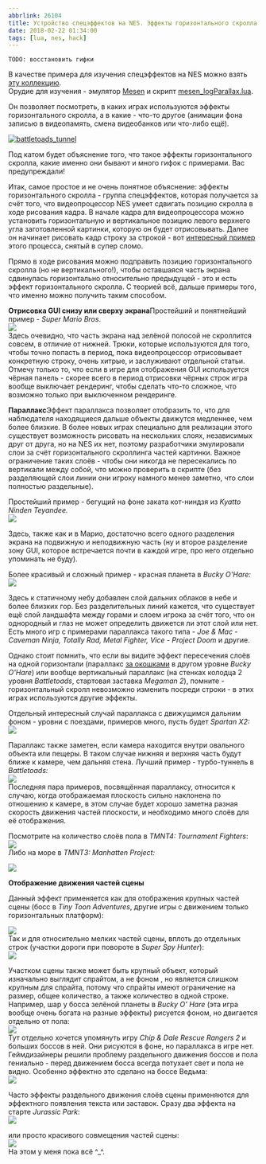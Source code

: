 ```yaml
---
abbrlink: 26104
title: Устройство спецэффектов на NES. Эффекты горизонтального скролла.
date: 2018-02-22 01:34:00
tags: [lua, nes, hack]
---
```


`TODO: восстановить гифки`

В качестве примера для изучения спецэффектов на NES можно взять [эту коллекцию](https://imgur.com/a/XJmb7).  
Орудие для изучения - эмулятор [Mesen](https://spiiin.dreamwidth.org/115637.html) и скрипт [mesen\_logParallax.lua](https://github.com/spiiin/CadEditor/blob/master/Stuff/nes_lua/mesen_logParallax.lua).  
  
Он позволяет посмотреть, в каких играх используются эффекты горизонтального скролла, а в какие - что-то другое (анимации фона записью в видеопамять, смена видеобанков или что-либо ещё).  
  
[![](https://spiiin.dreamwidth.org/file/200x200/7131.png "battletoads_tunnel")](https://spiiin.dreamwidth.org/file/7131.png)  
  
Под катом будет объяснение того, что такое эффекты горизонтального скролла, какие именно они бывают и много гифок с примерами. Вас предупреждали!  
  
Итак, самое простое и не очень понятное объяснение: эффекты горизонтального скролла - группа спецэффектов, которая получается за счёт того, что видеопроцессор NES умеет сдвигать позицию скролла в ходе рисования кадра. В начале кадра для видеопроцессора можно установить горизонтальную и вертикальное позицию левого верхнего угла заготовленной картинки, которую он будет отрисовывать. Далее он начинает рисовать кадр строку за строкой - вот [интересный пример](https://www.youtube.com/watch?v=3BJU2drrtCM) этого процесса, снятый в супер сломо.  
  
Прямо в ходе рисования можно подправить позицию горизонтального скролла (но не вертикального!), чтобы оставшаяся часть экрана сдвинулась горизонтально относительно предыдущей - это и есть эффект горизонтального скролла. С теорией всё, дальше примеры того, что именно можно получить таким способом.  
  
**Отрисовка GUI снизу или сверху экрана**Простейший и понятнейший пример - *Super Mario Bros*.  
[![](https://spiiin.dreamwidth.org/file/200x200/7890.gif)](https://spiiin.dreamwidth.org/file/7890.gif)  
Здесь очевидно, что часть экрана над зелёной полосой не скроллится совсем, в отличие от нижней. Трюки, которые используются для того, чтобы точно попасть в период, пока видеопроцессор отрисовывает конкретную строку, очень хитрые, и заслуживают отдельной статьи. Отмечу только то, что если в игре для отображения GUI используется чёрная панель - скорее всего в период отрисовки чёрных строк игра вообще выключает рендеринг, чтобы сделать что-то сложное, что возможно только при выключенном рендеринге.  
  
**Параллакс**Эффект параллакса позволяет отобразить то, что для наблюдателя находящиеся дальше объекты движутся медленнее, чем более близкие. В более новых играх специально для реализации этого существует возможность рисовать на нескольких слоях, независимых друг от друга, но на NES их нет, поэтому разработчики эмулировали слои за счёт горизонтального скроллинга частей картинки. Важное ограничение таких слоёв - чтобы они никогда не пересекались по вертикали между собой, что можно проверить в скрипте (без разделяющей слои линии они игроку намного менее заметно, что слои полностью раздельные).  
  
Простейший пример - бегущий на фоне заката кот-ниндзя из *Kyatto Ninden Teyandee.*  
[![](https://spiiin.dreamwidth.org/file/200x200/8574.gif)](https://spiiin.dreamwidth.org/file/8574.gif)  
  
Здесь, также как и в Марио, достаточно всего одного разделения экрана на подвижную и неподвижную часть (ну и второе разделение зону GUI, которое встречается почти в каждой игре, про него отдельно упоминать не буду).  
  
Более красивый и сложный пример - красная планета в *Bucky O'Hare:*  
[![](https://spiiin.dreamwidth.org/file/200x200/9282.gif)](https://spiiin.dreamwidth.org/file/9282.gif)  
  
Здесь к статичному небу добавлен слой дальних облаков в небе и более близких гор. Без разделительных линий кажется, что существует ещё слой ландшафта между горами и слоем игрока за счёт того, что он однородный и глаз не может определить движется ли этот слой или нет. Есть много игр с примерами параллакса такого типа - *Joe & Mac - Caveman Ninja, Totally Rad, Metal Fighter, Vice - Project Doom* и другие.  
  
Однако стоит помнить, что если вы видите эффект пересечения слоёв на одной горизонтали (параллакс [за окошками](https://www.youtube.com/watch?v=dWHPNnrTmKs&feature=youtu.be&t=24m23s) в другом уровне *Bucky O'Hare*) или вообще вертикальный параллакс (на стенках колодца 2 уровня *Battletoads*, стартовая заставка *Megaman 2*), помните - горизонтальный скролл невозможно изменить посреди строки - в этих играх используются другие эффекты.  
  
Отдельный интересный случай параллакса с движущимся дальним фоном - уровни с поездами, примеров много, пусть будет *Spartan X2:*  
[![](https://spiiin.dreamwidth.org/file/200x200/9973.gif)](https://spiiin.dreamwidth.org/file/9973.gif)  
  
Параллакс также заметен, если камера находится внутри овального объекта или пещеры. В таком случае нижняя и верхняя часть будут ближе к камере, чем дальняя стена. Лучший пример - турбо-туннель в *Battletoads:*  
[![](https://spiiin.dreamwidth.org/file/200x200/10357.gif)](https://spiiin.dreamwidth.org/file/10357.gif)  
Последняя пара примеров, посвящённая параллаксу, относится к случаю, когда отображаемая плоскость сильно наклонена по отношению к камере, в этом случае будет хорошо заметна разная скорость движения частей плоскости, и необходимо много слоёв для её отображения.  
  
Посмотрите на количество слоёв пола в *TMNT4: Tournament Fighters*:  
[![](https://spiiin.dreamwidth.org/file/200x200/10959.gif)](https://spiiin.dreamwidth.org/file/10959.gif)  
Либо на море в *TMNT3: Manhatten Project:*  
  
[![](https://spiiin.dreamwidth.org/file/200x200/11460.gif)](https://spiiin.dreamwidth.org/file/11460.gif)  
  
**Отображение движения частей сцены**  
  
Данный эффект применяется как для отображения крупных частей сцены (босс в *Tiny Toon Adventures*, другие игры с движением только горизонтальных платформ):  
  
[![](https://spiiin.dreamwidth.org/file/200x200/11980.gif)](https://spiiin.dreamwidth.org/file/11980.gif)  
Так и для относительно мелких частей сцены, вплоть до отдельных строк (участки дороги при повороте в *Super Spy Hunter*):  
[![](https://spiiin.dreamwidth.org/file/200x200/12494.gif)](https://spiiin.dreamwidth.org/file/12494.gif)  
  
Участком сцены также может быть крупный объект, который изначально выглядит спрайтом, а не фоном , но является слишком крупным для спрайта, потому что спрайты имеют ограничение на размер, общее количество, а также количество в одной строке. Например, шар у босса зелёной планеты в *Bucky O' Hare* (эта игра вообще очень богата на разные эффекты) рисуется фоном, но двигается отдельно от пола:  
[![](https://spiiin.dreamwidth.org/file/200x200/13217.gif)](https://spiiin.dreamwidth.org/file/13217.gif)  
Тут отдельно хочется упомянуть игру *Chip & Dale Rescue Rangers 2* и больших боссов в ней. Они рисуются в фоне, но параллакса в игре нет. Геймдизайнеры решили проблему раздельного движения боссов и пола гениально - перед движением босса всегда потухает свет и пола не видно. Особенно эффектно это сделано на боссе Ведьма:  
[![](https://spiiin.dreamwidth.org/file/200x200/13793.gif)](https://spiiin.dreamwidth.org/file/13793.gif)  
  
Часто эффекты раздельного движения слоёв сцены применяются для эффектного появления текста или заставок. Сразу два эффекта на старте *Jurassic Park*:  
[![](https://spiiin.dreamwidth.org/file/200x200/14535.gif)](https://spiiin.dreamwidth.org/file/14535.gif)  
  
 или просто красивого совмещения частей сцены:  
 [![](https://spiiin.dreamwidth.org/file/200x200/14865.gif)](https://spiiin.dreamwidth.org/file/14865.gif)  
 На этом у меня пока всё ^_^.